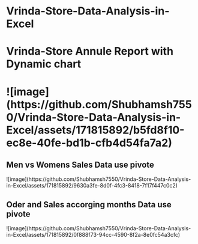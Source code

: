 # Vrinda-Store-Data-Analysis-in-Excel
<h1> Vrinda-Store Annule Report with Dynamic chart <h1/>
![image](https://github.com/Shubhamsh7550/Vrinda-Store-Data-Analysis-in-Excel/assets/171815892/b5fd8f10-ec8e-40fe-bd1b-cfb4d54fa7a2)

<h2> Men vs Womens Sales Data use pivote </h2>
![image](https://github.com/Shubhamsh7550/Vrinda-Store-Data-Analysis-in-Excel/assets/171815892/9630a3fe-8d0f-4fc3-8418-7f17f447c0c2)

<h2> Oder and Sales accorging months  Data use pivote </h2>
![image](https://github.com/Shubhamsh7550/Vrinda-Store-Data-Analysis-in-Excel/assets/171815892/0f888f73-94cc-4590-8f2a-8e0fc54a3cfc)
